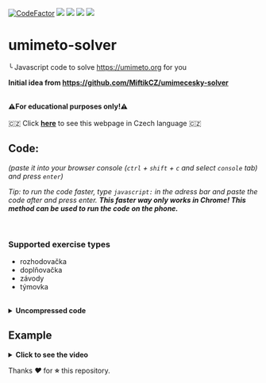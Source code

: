 [![CodeFactor](https://user-images.githubusercontent.com/60501493/173180235-809fa83a-5bcf-4707-a079-dde00ca01349.svg)](#/)
[<img src="https://img.shields.io/github/license/MP3Martin/umimeto-solver">](#/)
[<img src="https://img.shields.io/github/stars/MP3Martin/umimeto-solver">](#/)
[<img src="https://img.shields.io/github/forks/MP3Martin/umimeto-solver">](#/)
[<img src="https://img.shields.io/github/issues/MP3Martin/umimeto-solver">](#/)

<!-- ![codefactor_a+](https://user-images.githubusercontent.com/60501493/173180235-809fa83a-5bcf-4707-a079-dde00ca01349.svg) -->

# umimeto-solver
╰ Javascript code to solve https://umimeto.org for you <br>

**Initial idea from https://github.com/MiftikCZ/umimecesky-solver**
<br> <br>

**⚠For educational purposes only!⚠**
<br> <br>
🇨🇿 Click [**here**](https://github-com.translate.goog/MP3Martin/umimeto-solver?_x_tr_sl=en&_x_tr_tl=cs&_x_tr_hl=cs&_x_tr_pto=wapp) to see this webpage in Czech language 🇨🇿

## Code:
*(paste it into your browser console (`ctrl` + `shift` + `c` and select `console` tab) and press `enter`)*

<!-- include [code:js] source/main.min.js --> 

*Tip: to run the code faster, type `javascript:` in the adress bar and paste the code after and press enter. **This faster way only works in Chrome! This method can be used to run the code on the phone.***

<br>

### Supported exercise types
* rozhodovačka
* doplňovačka
* závody
* týmovka

<br>
<details>
  <summary><strong>Uncompressed code</strong></summary>
  
  # Uncompressed code:

  ```js
  window.timer = {
    running: false,
    iv: 5000,
    timeout: false,
    cb : function(){},
    start : function(cb,iv){
        var elm = this;
        clearInterval(this.timeout);
        this.running = true;
        if(cb) this.cb = cb;
        if(iv) this.iv = iv;
        this.timeout = setTimeout(function(){elm.execute(elm)}, this.iv);
    },
    execute : function(e){
        if(!e.running) return false;
        e.cb();
        e.start();
    },
    stop : function(){
        this.running = false;
    },
    set_interval : function(iv){
        clearInterval(this.timeout);
        this.start(false, iv);
    }
  };
	
  function range(start, stop, step) {
    if (stop == null) {
      stop = start || 0;
      start = 0;
    }
    if (!step) {
      step = stop < start ? -1 : 1;
    }

    var length = Math.max(Math.ceil((stop - start) / step), 0);
    var range = Array(length);

    for (var idx = 0; idx < length; idx++, start += step) {
      range[idx] = start;
    }

    return range;
  }

  window.sstop_alert = function(message) {
    console.log("[umimeto-solver]: " + message)
    alert("[umimeto-solver]\n\n" + message)
  }
  
  // create stop button
  document.body.innerHTML += "<div id='sstop' style='position:absolute; top:0; right:0; margin:5px; margin-right: 25px; '></div>"
  document.body.innerHTML += `
  <style id="sstop_style">
  #sstop_button {
	color: #ffffff;
	background-color: #cc0000;
	font-size: 19px;
	border-radius: 12px;
	padding: 10px 15px;
	cursor: pointer
  }

  #sstop_button:hover {
	color: #000000;
	background-color: #ef2929;
  }
	  
  #sstop_slider {
	  -webkit-transform: rotate(180deg);
	  -moz-transform: rotate(180deg);
	  -o-transform: rotate(180deg);
	  -ms-transform: rotate(180deg);
	  transform: rotate(180deg);

	  -moz-transform: scaleX(-1);
	  -o-transform: scaleX(-1);
	  -webkit-transform: scaleX(-1);
	  transform: scaleX(-1);
	  filter: FlipH;
	  -ms-filter: "FlipH";
  }
	  
  /* setup tooltips */
    .tooltip {
      position: relative;
    }
    .tooltip:before,
    .tooltip:after {
      display: block;
      opacity: 0;
      pointer-events: none;
      position: absolute;
    }
    .tooltip:after {
    	border-right: 6px solid transparent;
    	border-bottom: 6px solid rgba(0,0,0,.75); 
      border-left: 6px solid transparent;
      content: '';
      height: 0;
        top: 20px;
        left: 20px;
      width: 0;
    }
    .tooltip:before {
      background: rgba(0,0,0,.75);
      border-radius: 2px;
      color: #fff;
      content: attr(data-title);
      font-size: 14px;
      padding: 6px 10px;
        top: 26px;
      white-space: nowrap;
    }

    /* the animations */
    /* fade */
    .tooltip.fade:after,
    .tooltip.fade:before {
      transform: translate3d(0,-10px,0);
      transition: all .15s ease-in-out;
    }
    .tooltip.fade:hover:after,
    .tooltip.fade:hover:before {
      opacity: 1;
      transform: translate3d(0,0,0);
    }

    /* expand */
    .tooltip.expand:before {
      transform: scale3d(.2,.2,1);
      transition: all .2s ease-in-out;
    }
    .tooltip.expand:after {
      transform: translate3d(0,6px,0);
      transition: all .1s ease-in-out;
    }
    .tooltip.expand:hover:before,
    .tooltip.expand:hover:after {
      opacity: 1;
      transform: scale3d(1,1,1);
    }
    .tooltip.expand:hover:after {
      transition: all .2s .1s ease-in-out;
    }

    /* swing */
    .tooltip.swing:before,
    .tooltip.swing:after {
      transform: translate3d(0,30px,0) rotate3d(0,0,1,60deg);
      transform-origin: 0 0;
      transition: transform .15s ease-in-out, opacity .2s;
    }
    .tooltip.swing:after {
      transform: translate3d(0,60px,0);
      transition: transform .15s ease-in-out, opacity .2s;
    }
    .tooltip.swing:hover:before,
    .tooltip.swing:hover:after {
      opacity: 1;
      transform: translate3d(0,0,0) rotate3d(1,1,1,0deg);
    }
  </style>
  `
  stop_div = document.getElementById("sstop")
  stop_div.innerHTML = ""
  stop_div.innerHTML += "<button type='button' style='position: relative;' id='sstop_button' onclick='window.sstop_btn()'>STOP<br>ANSWERING</button>"
  stop_div.innerHTML += "<br>"

  stop_div.innerHTML += '<div style="position: absolute;" id="sstop_slider_div" class="tooltip fade" data-title="Answering speed"></div>'
  document.getElementById("sstop_slider_div").innerHTML += '<input onchange="window.timer.set_interval(this.value);" id="sstop_slider" type="range" min="300" max="5000" value="1500" style="position: absolute;">'
  
  window.sstop = function() {
     window.timer.stop();
  }
  
  window.sstop_btn = function() {
    document.getElementById("sstop").remove()
     document.getElementById("sstop_style").remove()
     sstop()
  }
  
  function answer_twoOp() {
    var correct_answer = -1
     try {
        var answers = questions.find(q => q.id == window.location.pathname.split("/")[2])
        for (i of range(parseInt(answers.options.length))) {
           if (answers.options[i].correct === 1)
              correct_answer = i
        }
        console.log("Correct answer: "  + parseInt(correct_answer + 1))
        document.getElementById("option" + correct_answer).click()
     } catch (error) {}
  }

  function answer_twoOp_zavody() {
    // var correct_answer = -1
    // window.sstop_question_index = 0
    // for (i of range(2)) {
    //   document.getElementById("option" + i).addEventListener("click", function() { window.sstop_question_index += 1; });
    // }
    //  try {
    //     var answers = questions[window.sstop_question_index]
    //     for (i of range(parseInt(answers.options.length))) {
    //        if (answers.options[i].correct === 1)
    //           correct_answer = i
    //     }
    //     console.log("Correct answer: "  + parseInt(correct_answer + 1))
    //     document.getElementById("option" + correct_answer).click()
    //  } catch (error) {}

    // var correct_answer = -1
    //  try {
    //     for (i of range(questions.length)) {
    //       answers = questions[i]
    //       if (answers.options[0].option[0][1] === document.getElementById("option0").firstChild.textContent && answers.options[1].option[0][1] === document.getElementById("option1").firstChild.textContent) {
    //         for (i of range(parseInt(answers.options.length))) {
    //           if (answers.options[i].correct === 1)
    //             correct_answer = i
    //           }
            
    //         console.log("Correct answer: "  + parseInt(correct_answer + 1))
    //         document.getElementById("option" + correct_answer).click()
    //       }
    //     }
        
    //  } catch (error) {}

    var correct_answer = -1
     try {
      if (document.getElementById("option0").attributes.correct.value === "1"){
        correct_answer = 0
      } else if (document.getElementById("option1").attributes.correct.value === "1"){
        correct_answer = 1
      }
      console.log("Correct answer: "  + parseInt(correct_answer + 1))
      document.getElementById("option" + correct_answer).click()
     } catch (error) {}
  }

  //check if the website is supported
  if (window.location.hostname.includes("www.umime")) {
    let ulr_ex_type = window.location.pathname.split("/")[1]
    if (ulr_ex_type.includes("doplnovacka") || ulr_ex_type.includes("rozhodovacka")) {
      console.log("\n\nSource code: https://github.com/MP3Martin/umimeto-solver")
      // run for the first time
      answer_twoOp()
      // loop
      window.timer.start(function(){
        answer_twoOp()
      }, 1500);
    } else if (window.location.href.includes("?p=zavody") || window.location.href.includes("?p=tymovka")) {
      console.log("\n\nSource code: https://github.com/MP3Martin/umimeto-solver")
      // run for the first time
      answer_twoOp_zavody()
      // loop
      window.timer.start(function(){
        answer_twoOp_zavody()
      }, 1500);
    } else {
      window.sstop_btn()
      sstop_alert("This exercise is not supported!")
    }
  } else {
    window.sstop_btn()
    sstop_alert("This website is not supported!")
  }
  
  ```

</details>

## Example
<details>
  <summary><strong>Click to see the video</strong></summary>
	
https://user-images.githubusercontent.com/60501493/173131436-96fed050-b999-46ea-89e3-83ed39955d31.mp4

</details>


Thanks *❤️* for **⭐** this repository.

